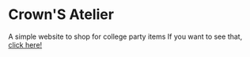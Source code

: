 # Crown'S Atelier
A simple website to shop for college party items
If you want to see that, [click here!](http://crownsatelier.altervista.org/)
